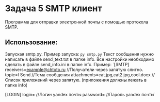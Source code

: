 # Задача 5 SMTP клиент
Программа для отправки электронной почты с помощью протокола SMTP.
## Использование:
  Запуская smtp.py.
  Пример запуска:
  `py smtp.py`
  Текст сообщения нужно написать в файле send_text.txt в папке info.
  Все настройки необходимо сделать в файле send_info.ini в папке info.
  Пример:
  `[SMTP]
  receivers=example@chtoto.ru //Получатели через запятую слитно.
  topic=I Send //Тема сообщения
  attachments=cat.jpg,cat2.jpg,cool.docx //Список приложений через запятую. (приложения должны лежать в папке info)

  [LOGIN]
  login= //Логин yandex почты
  password= //Пароль yandex почты`
